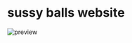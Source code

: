 # sussy balls website

![preview](https://cdn.discordapp.com/attachments/703552229680087042/861335473199775786/unknown.png)
